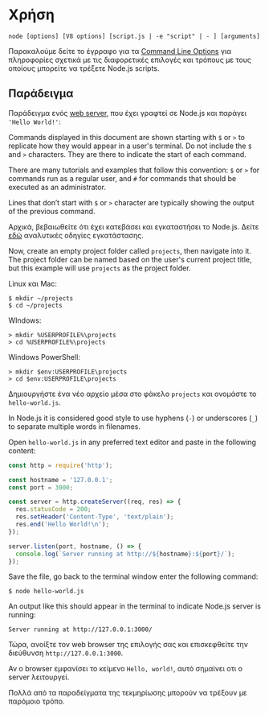 # Χρήση

<!--introduced_in=v0.10.0-->
<!--type=misc-->

`node [options] [V8 options] [script.js | -e "script" | - ] [arguments]`

Παρακαλούμε δείτε το έγρραφο για τα [Command Line Options](cli.html#cli_command_line_options) για πληροφορίες σχετικά με τις διαφορετικές επιλογές και τρόπους με τους οποίους μπορείτε να τρέξετε Node.js scripts.

## Παράδειγμα
Παράδειγμα ενός [web server](http.html), που έχει γραφτεί σε Node.js και παράγει `'Hello World!'`:

Commands displayed in this document are shown starting with `$` or `>` to replicate how they would appear in a user's terminal. Do not include the `$` and `>` characters. They are there to indicate the start of each command.

There are many tutorials and examples that follow this convention: `$` or `>` for commands run as a regular user, and `#` for commands that should be executed as an administrator.

Lines that don’t start with `$` or `>` character are typically showing the output of the previous command.

Αρχικά, βεβαιωθείτε ότι έχει κατεβάσει και εγκαταστήσει το Node.js. Δείτε [εδώ](https://nodejs.org/en/download/package-manager/) αναλυτικές οδηγίες εγκατάστασης.

Now, create an empty project folder called `projects`, then navigate into it. The project folder can be named based on the user's current project title, but this example will use `projects` as the project folder.

Linux και Mac:

```console
$ mkdir ~/projects
$ cd ~/projects
```

WIndows:

```console
> mkdir %USERPROFILE%\projects
> cd %USERPROFILE%\projects
```

Windows PowerShell:

```console
> mkdir $env:USERPROFILE\projects
> cd $env:USERPROFILE\projects
```

Δημιουργήστε ένα νέο αρχείο μέσα στο φάκελο `projects` και ονομάστε το `hello-world.js`.

In Node.js it is considered good style to use hyphens (`-`) or underscores (`_`) to separate multiple words in filenames.

Open `hello-world.js` in any preferred text editor and paste in the following content:

```js
const http = require('http');

const hostname = '127.0.0.1';
const port = 3000;

const server = http.createServer((req, res) => {
  res.statusCode = 200;
  res.setHeader('Content-Type', 'text/plain');
  res.end('Hello World!\n');
});

server.listen(port, hostname, () => {
  console.log(`Server running at http://${hostname}:${port}/`);
});
```

Save the file, go back to the terminal window enter the following command:

```console
$ node hello-world.js
```

An output like this should appear in the terminal to indicate Node.js server is running:

 ```console
 Server running at http://127.0.0.1:3000/
 ```

Τώρα, ανοίξτε τον web browser της επιλογής σας και επισκεφθείτε την διεύθυνση `http://127.0.0.1:3000`.

Αν ο browser εμφανίσει το κείμενο  `Hello, world!`, αυτό σημαίνει οτι ο server λειτουργεί.

Πολλά από τα παραδείγματα της τεκμηρίωσης μπορούν να τρέξουν με παρόμοιο τρόπο.
